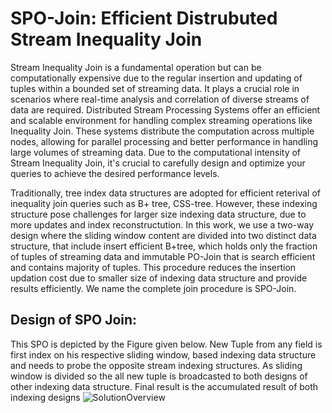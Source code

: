 # SPO-Join: Efficient Distrubuted Stream Inequality Join

Stream Inequality Join is a fundamental operation but can be computationally expensive due to the regular insertion and updating of tuples within a bounded set of streaming data. It plays a crucial role in scenarios where real-time analysis and correlation of diverse streams of data are required. Distributed Stream Processing Systems offer an efficient and scalable environment for handling complex streaming operations like Inequality Join. These systems distribute the computation across multiple nodes, allowing for parallel processing and better performance in handling large volumes of streaming data. Due to the computational intensity of Stream Inequality Join, it's crucial to carefully design and optimize your queries to achieve the desired performance levels.


Traditionally, tree index data structures are adopted for efficient reterival of inequality join queries such as B+ tree, CSS-tree. However, these indexing structure pose challenges for larger size indexing data structure, due to more updates and index reconstructution. In this work, we use a two-way design where the sliding window content are divided into two distinct data structure, that include insert efficient B+tree, which holds only the fraction of tuples of streaming data and immutable PO-Join that is search efficient and contains majority of tuples. This procedure reduces the insertion updation cost due to smaller size of indexing data structure and provide results efficiently. We name the complete join procedure is SPO-Join.
## Design of SPO Join:
This SPO is depicted by the Figure given below. New Tuple from any field is first index on his respective sliding window, based indexing data structure and needs to probe the opposite stream indexing structures. As sliding window is divided so the all new tuple is broadcasted to both designs of other indexing data structure. Final result is the accumulated result of both indexing designs
![SolutionOverview](https://github.com/AdeelAslamUnimore/StreamIEJoin/assets/98392202/2c60419c-28bd-4f94-960a-68e515f31fe3)
